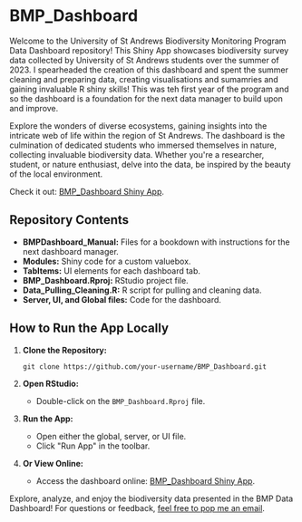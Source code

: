 # BMP_Dashboard

Welcome to the University of St Andrews Biodiversity Monitoring Program Data Dashboard repository! This Shiny App showcases biodiversity survey data collected by University of St Andrews students over the summer of 2023. I spearheaded the creation of this dashboard and spent the summer cleaning and preparing data, creating visualisations and sumamries and gaining invaluable R shiny skills! This was teh first year of the program and so the dashboard is a foundation for the next data manager to build upon and improve. 

Explore the wonders of diverse ecosystems, gaining insights into the intricate web of life within the region of St Andrews. The dashboard is the culmination of dedicated students who immersed themselves in nature, collecting invaluable biodiversity data. Whether you're a researcher, student, or nature enthusiast, delve into the data, be inspired by the beauty of the local environment. 

Check it out: [BMP_Dashboard Shiny App](https://anecloete.shinyapps.io/bmpdashboard/).

## Repository Contents

- **BMPDashboard_Manual:** Files for a bookdown with instructions for the next dashboard manager.
- **Modules:** Shiny code for a custom valuebox.
- **TabItems:** UI elements for each dashboard tab.
- **BMP_Dashboard.Rproj:** RStudio project file.
- **Data_Pulling_Cleaning.R:** R script for pulling and cleaning data.
- **Server, UI, and Global files:** Code for the dashboard.

## How to Run the App Locally

1. **Clone the Repository:**
   ```
   git clone https://github.com/your-username/BMP_Dashboard.git
   ```

2. **Open RStudio:**
   - Double-click on the `BMP_Dashboard.Rproj` file.

3. **Run the App:**
   - Open either the global, server, or UI file.
   - Click "Run App" in the toolbar.

4. **Or View Online:**
   - Access the dashboard online: [BMP_Dashboard Shiny App](https://anecloete.shinyapps.io/bmpdashboard/).

Explore, analyze, and enjoy the biodiversity data presented in the BMP Data Dashboard! For questions or feedback, [feel free to pop me an email](mailto:cloeteane19@email.com).
